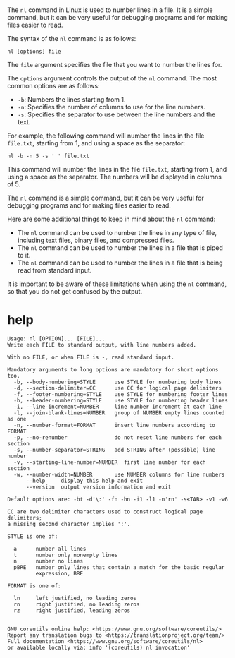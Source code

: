 # 

The `nl` command in Linux is used to number lines in a file. It is a simple command, but it can be very useful for debugging programs and for making files easier to read.

The syntax of the `nl` command is as follows:

```
nl [options] file
```

The `file` argument specifies the file that you want to number the lines for.

The `options` argument controls the output of the `nl` command. The most common options are as follows:

* `-b`: Numbers the lines starting from 1.
* `-n`: Specifies the number of columns to use for the line numbers.
* `-s`: Specifies the separator to use between the line numbers and the text.

For example, the following command will number the lines in the file `file.txt`, starting from 1, and using a space as the separator:

```
nl -b -n 5 -s ' ' file.txt
```

This command will number the lines in the file `file.txt`, starting from 1, and using a space as the separator. The numbers will be displayed in columns of 5.

The `nl` command is a simple command, but it can be very useful for debugging programs and for making files easier to read.

Here are some additional things to keep in mind about the `nl` command:

* The `nl` command can be used to number the lines in any type of file, including text files, binary files, and compressed files.
* The `nl` command can be used to number the lines in a file that is piped to it.
* The `nl` command can be used to number the lines in a file that is being read from standard input.

It is important to be aware of these limitations when using the `nl` command, so that you do not get confused by the output.


# help

```
Usage: nl [OPTION]... [FILE]...
Write each FILE to standard output, with line numbers added.

With no FILE, or when FILE is -, read standard input.

Mandatory arguments to long options are mandatory for short options too.
  -b, --body-numbering=STYLE      use STYLE for numbering body lines
  -d, --section-delimiter=CC      use CC for logical page delimiters
  -f, --footer-numbering=STYLE    use STYLE for numbering footer lines
  -h, --header-numbering=STYLE    use STYLE for numbering header lines
  -i, --line-increment=NUMBER     line number increment at each line
  -l, --join-blank-lines=NUMBER   group of NUMBER empty lines counted as one
  -n, --number-format=FORMAT      insert line numbers according to FORMAT
  -p, --no-renumber               do not reset line numbers for each section
  -s, --number-separator=STRING   add STRING after (possible) line number
  -v, --starting-line-number=NUMBER  first line number for each section
  -w, --number-width=NUMBER       use NUMBER columns for line numbers
      --help     display this help and exit
      --version  output version information and exit

Default options are: -bt -d'\:' -fn -hn -i1 -l1 -n'rn' -s<TAB> -v1 -w6

CC are two delimiter characters used to construct logical page delimiters;
a missing second character implies ':'.

STYLE is one of:

  a      number all lines
  t      number only nonempty lines
  n      number no lines
  pBRE   number only lines that contain a match for the basic regular
         expression, BRE

FORMAT is one of:

  ln     left justified, no leading zeros
  rn     right justified, no leading zeros
  rz     right justified, leading zeros


GNU coreutils online help: <https://www.gnu.org/software/coreutils/>
Report any translation bugs to <https://translationproject.org/team/>
Full documentation <https://www.gnu.org/software/coreutils/nl>
or available locally via: info '(coreutils) nl invocation'
```
